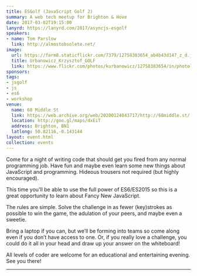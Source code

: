 ```yaml
---
title: ESGolf (JavaScript Golf 2)
summary: A web tech meetup for Brighton & Hove
date: 2017-03-02T19:15:00
lanyrd: https://lanyrd.com/2017/asyncjs-esgolf
speakers:
- name: Tom Parslow
  link: http://almostobsolete.net/
image:
  url: https://farm8.staticflickr.com/7379/12758383654_ab4b43d147_z_d.jpg
  title: Urbanowicz_Krzysztof_GOLF
  link: https://www.flickr.com/photos/kurbanowicz/12758383654/in/photolist-krq3XY-7hTRLz-9kGXLo-awf96H-9kGXTb-7hTSDX-7hXNAY-kroiT4-6xcLyT-65CWTR-5ds8DL-9kGYdb-9kDVyT-9a69ML-5bCwNN-efi4ma-56hckS-4kQ3Fv-eBP5xt-6QKY1E-c3HmpL-eBRqu3-4ZxP3p-5bCxDW-krpfTx-4ZC1qL-5bCB6j-3vs2Y1-4ZC1u5-4q64vn-4ZxM8Z-4ZxNwg-341zZd-6xj6oL-4ZxNUP-9L3STz-9L3SXt-dxM9tg-dbJjkc-anWVqa-4ZxNqz-5bym8g-4PXK7g-dbJkFS-5bxftP-5bym7V-krp6SB-5bCsCE-5t5bP2-5byh6a
sponsors:
tags:
- jsgolf
- js
- es6
- workshop
venue:
  name: 68 Middle St
  link: https://web.archive.org/web/20200124043717/http://68middle.st/
  location: http://goo.gl/maps/dxEiT
  address: Brighton, BN1
  latlong: 50.82116,-0.143144
layout: event.html
collection: events
---
```


Come for a night of writing code that should get you fired from any normal programming job. Have fun and maybe even learn some new things about JavaScript and programming. Hideous trousers not required (but highly encouraged).

This time you'll be able to use the full power of ES6/ES2015 so this is a great opportunity to learn about Fancy New JavaScript.

The rules are simple. Solve the challenge in as fewer (key)strokes as possible to win the game, the adulation of your peers, and maybe even a sweetie.

Bring a laptop if you can, but we’ll be forming into teams so come along even if you don’t have access to one. Or, if you really love a challenge, you could do it all in your head and draw up your answer on the whiteboard!

All levels of coder are welcome for an educational and entertaining evening. See you there!

---
